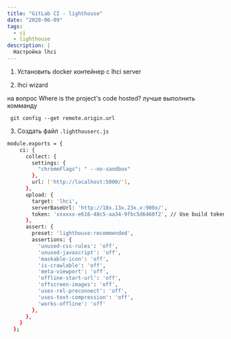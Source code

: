 ```yaml
---
title: "GitLab CI - lighthouse"
date: "2020-06-09"
tags:
  - ci
  - lighthouse
description: |
  Настройка lhci
---
```


1. Установить docker контейнер с lhci server

2. lhci wizard

на вопрос Where is the project's code hosted?  лучше выполнить комманду

``` git config --get remote.origin.url```


3. Создать файл ```.lighthouserc.js```

```sh
module.exports = {
    ci: {
      collect: {
        settings: {
          "chromeFlags": " --no-sandbox"
        },
        url: ['http://localhost:5000/'],
      },
      upload: {
        target: 'lhci',
        serverBaseUrl: 'http://18x.13x.23x.x:900x/',
        token: 'xxxxxx-e616-48c5-aa34-9fbc5d6460f2', // Use build token
      },
      assert: {
        preset: 'lighthouse:recommended',
        assertions: {
          'unused-css-rules': 'off',
          'unused-javascript': 'off',
          'maskable-icon': 'off',
          'is-crawlable': 'off',
          'meta-viewport': 'off',
          'offline-start-url': 'off',
          'offscreen-images': 'off',
          'uses-rel-preconnect': 'off',
          'uses-text-compression': 'off',
          'works-offline': 'off'
        },
      },
    }
  };
```